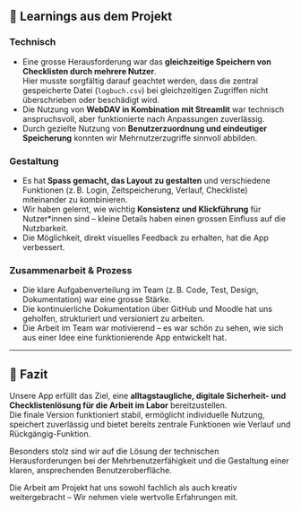 ## 🧠 Learnings aus dem Projekt

### Technisch
- Eine grosse Herausforderung war das **gleichzeitige Speichern von Checklisten durch mehrere Nutzer**.  
  Hier musste sorgfältig darauf geachtet werden, dass die zentral gespeicherte Datei (`logbuch.csv`) bei gleichzeitigen Zugriffen nicht überschrieben oder beschädigt wird.
- Die Nutzung von **WebDAV in Kombination mit Streamlit** war technisch anspruchsvoll, aber funktionierte nach Anpassungen zuverlässig.
- Durch gezielte Nutzung von **Benutzerzuordnung und eindeutiger Speicherung** konnten wir Mehrnutzerzugriffe sinnvoll abbilden.

### Gestaltung 
- Es hat **Spass gemacht, das Layout zu gestalten** und verschiedene Funktionen (z. B. Login, Zeitspeicherung, Verlauf, Checkliste) miteinander zu kombinieren.
- Wir haben gelernt, wie wichtig **Konsistenz und Klickführung** für Nutzer*innen sind – kleine Details haben einen grossen Einfluss auf die Nutzbarkeit.
- Die Möglichkeit, direkt visuelles Feedback zu erhalten, hat die App verbessert.

### Zusammenarbeit & Prozess
- Die klare Aufgabenverteilung im Team (z. B. Code, Test, Design, Dokumentation) war eine grosse Stärke.
- Die kontinuierliche Dokumentation über GitHub und Moodle hat uns geholfen, strukturiert und versioniert zu arbeiten.
- Die Arbeit im Team war motivierend – es war schön zu sehen, wie sich aus einer Idee eine funktionierende App entwickelt hat.

---

## 📌 Fazit

Unsere App erfüllt das Ziel, eine **alltagstaugliche, digitale Sicherheit- und Checklistenlösung für die Arbeit im Labor** bereitzustellen.  
Die finale Version funktioniert stabil, ermöglicht individuelle Nutzung, speichert zuverlässig und bietet bereits zentrale Funktionen wie Verlauf und Rückgängig-Funktion.

Besonders stolz sind wir auf die Lösung der technischen Herausforderungen bei der Mehrbenutzerfähigkeit und die Gestaltung einer klaren, ansprechenden Benutzeroberfläche.

Die Arbeit am Projekt hat uns sowohl fachlich als auch kreativ weitergebracht – 
Wir nehmen viele wertvolle Erfahrungen mit.